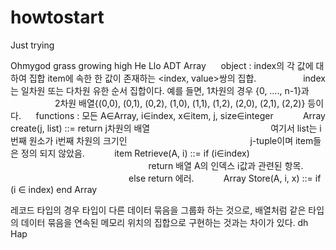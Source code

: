 # howtostart
Just trying

Ohmygod
grass growing
high
He
Llo
ADT Array
     object : index의 각 값에 대하여 집합 item에 속한 한 값이 존재하는 <index, value>쌍의 집합. 
                  index는 일차원 또는 다차원 유한 순서 집합이다. 예를 들면, 1차원의 경우 {0, …., n-1}과 
                  2차원 배열{(0,0), (0,1), (0,2), (1,0), (1,1), (1,2), (2,0), (2,1), (2,2)} 등이다.
     functions : 모든 A∈Array, i∈index, x∈item, j, size∈integer
           Array create(j, list) ::= return j차원의 배열
                                                여기서 list는 i번째 원소가 i번째 차원의 크기인
                                                 j-tuple이며 item들은 정의 되지 않았음.
           item Retrieve(A, i) ::= if (i∈index)
                                                        return 배열 A의 인덱스 i값과 관련된 항목.
                                                else return 에러.
           Array Store(A, i, x) ::= if (i ∈ index)
end Array

레코드 타입의 경우 타입이 다른 데이터 묶음을 그룹화 하는 것으로, 배열처럼 같은 타입의 데이터 묶음을 연속된 메모리 위치의 집합으로 구현하는 것과는 차이가 있다. 
dh
Hap
